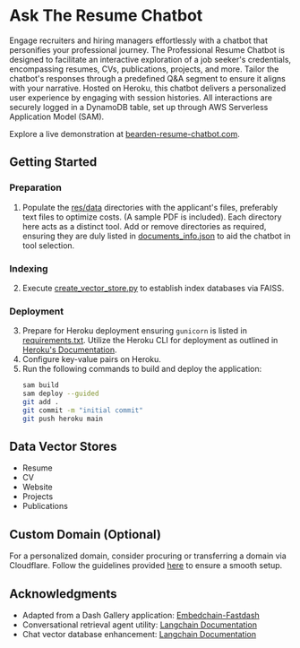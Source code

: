 # Ask The Resume Chatbot

Engage recruiters and hiring managers effortlessly with a chatbot that personifies your professional journey. The Professional Resume Chatbot is designed to facilitate an interactive exploration of a job seeker's credentials, encompassing resumes, CVs, publications, projects, and more. Tailor the chatbot's responses through a predefined Q&A segment to ensure it aligns with your narrative. Hosted on Heroku, this chatbot delivers a personalized user experience by engaging with session histories. All interactions are securely logged in a DynamoDB table, set up through AWS Serverless Application Model (SAM).

Explore a live demonstration at [bearden-resume-chatbot.com](https://www.bearden-resume-chatbot.com).

## Getting Started

### Preparation
1. Populate the [res/data](./res/data) directories with the applicant's files, preferably text files to optimize costs. (A sample PDF is included). Each directory here acts as a distinct tool. Add or remove directories as required, ensuring they are duly listed in [documents_info.json](./res/data/documents_info.json) to aid the chatbot in tool selection.

### Indexing
2. Execute [create_vector_store.py](./create_vector_store.py) to establish index databases via FAISS.

### Deployment
3. Prepare for Heroku deployment ensuring `gunicorn` is listed in [requirements.txt](./requirements.txt). Utilize the Heroku CLI for deployment as outlined in [Heroku's Documentation](https://devcenter.heroku.com/articles/creating-apps).
4. Configure key-value pairs on Heroku.
5. Run the following commands to build and deploy the application:
    ```bash
    sam build
    sam deploy --guided
    git add .
    git commit -m "initial commit"
    git push heroku main
    ```

## Data Vector Stores
- Resume
- CV
- Website
- Projects
- Publications

## Custom Domain (Optional)
For a personalized domain, consider procuring or transferring a domain via Cloudflare. Follow the guidelines provided [here](https://developers.cloudflare.com/support/third-party-software/others/configure-cloudflare-and-heroku-over-https/) to ensure a smooth setup.

## Acknowledgments
- Adapted from a Dash Gallery application: [Embedchain-Fastdash](https://github.com/dkedar7/embedchain-fastdash)
- Conversational retrieval agent utility: [Langchain Documentation](https://python.langchain.com/docs/use_cases/question_answering/conversational_retrieval_agents)
- Chat vector database enhancement: [Langchain Documentation](https://python.langchain.com/docs/use_cases/question_answering/chat_vector_db)